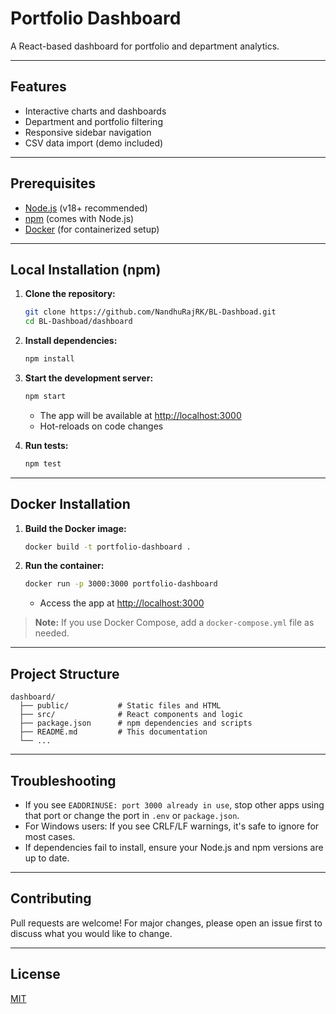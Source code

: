 # Portfolio Dashboard

A React-based dashboard for portfolio and department analytics.

---

## Features
- Interactive charts and dashboards
- Department and portfolio filtering
- Responsive sidebar navigation
- CSV data import (demo included)

---

## Prerequisites
- [Node.js](https://nodejs.org/) (v18+ recommended)
- [npm](https://www.npmjs.com/) (comes with Node.js)
- [Docker](https://www.docker.com/) (for containerized setup)

---

## Local Installation (npm)

1. **Clone the repository:**
   ```sh
   git clone https://github.com/NandhuRajRK/BL-Dashboad.git
   cd BL-Dashboad/dashboard
   ```

2. **Install dependencies:**
   ```sh
   npm install
   ```

3. **Start the development server:**
   ```sh
   npm start
   ```
   - The app will be available at [http://localhost:3000](http://localhost:3000)
   - Hot-reloads on code changes

4. **Run tests:**
   ```sh
   npm test
   ```

---

## Docker Installation

1. **Build the Docker image:**
   ```sh
   docker build -t portfolio-dashboard .
   ```

2. **Run the container:**
   ```sh
   docker run -p 3000:3000 portfolio-dashboard
   ```
   - Access the app at [http://localhost:3000](http://localhost:3000)

> **Note:** If you use Docker Compose, add a `docker-compose.yml` file as needed.

---

## Project Structure
```
dashboard/
  ├── public/           # Static files and HTML
  ├── src/              # React components and logic
  ├── package.json      # npm dependencies and scripts
  ├── README.md         # This documentation
  └── ...
```

---

## Troubleshooting
- If you see `EADDRINUSE: port 3000 already in use`, stop other apps using that port or change the port in `.env` or `package.json`.
- For Windows users: If you see CRLF/LF warnings, it's safe to ignore for most cases.
- If dependencies fail to install, ensure your Node.js and npm versions are up to date.

---

## Contributing
Pull requests are welcome! For major changes, please open an issue first to discuss what you would like to change.

---

## License
[MIT](LICENSE) 
